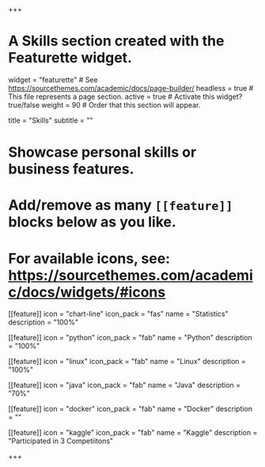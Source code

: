 +++
# A Skills section created with the Featurette widget.
widget = "featurette"  # See https://sourcethemes.com/academic/docs/page-builder/
headless = true  # This file represents a page section.
active = true  # Activate this widget? true/false
weight = 90  # Order that this section will appear.

title = "Skills"
subtitle = ""

# Showcase personal skills or business features.
# 
# Add/remove as many `[[feature]]` blocks below as you like.
# 
# For available icons, see: https://sourcethemes.com/academic/docs/widgets/#icons

[[feature]]
  icon = "chart-line"
  icon_pack = "fas"
  name = "Statistics"
  description = "100%"  

[[feature]]
  icon = "python"
  icon_pack = "fab"
  name = "Python"
  description = "100%"

[[feature]]
  icon = "linux"
  icon_pack = "fab"
  name = "Linux"
  description = "100%"

[[feature]]
  icon = "java"
  icon_pack = "fab"
  name = "Java"
  description = "70%"

[[feature]]
  icon = "docker"
  icon_pack = "fab"
  name = "Docker"
  description = ""

[[feature]]
  icon = "kaggle"
  icon_pack = "fab"
  name = "Kaggle"
  description = "Participated in 3 Competiitons"

+++
